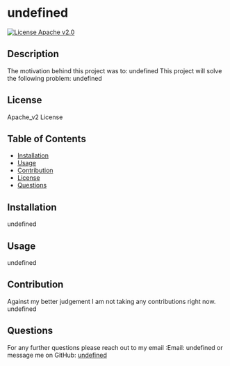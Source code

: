 
# undefined
[![License Apache v2.0](https://img.shields.io/badge/License-Apache%202.0-blue.svg)](https://opensource.org/licenses/Apache-2.0)
    
## Description
The motivation behind this project was to: undefined
This project will solve the following problem:  undefined
## License
Apache_v2 License 
## Table of Contents
- [Installation](#installation)
- [Usage](#usage)
- [Contribution](#contribution)
- [License](#license)
- [Questions](#questions)
## Installation
undefined
## Usage
undefined
## Contribution
Against my better judgement I am not taking any contributions right now.
undefined
## Questions 
For any further questions please reach out to my email :Email: undefined or message me on GitHub: [undefined](https://github.com/undefined)
